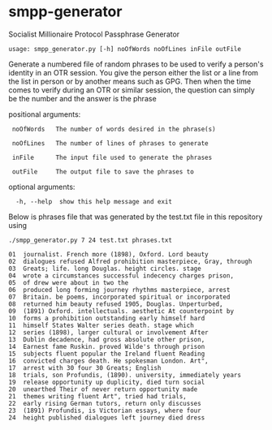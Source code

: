smpp-generator
==============

Socialist Millionaire Protocol Passphrase Generator


`usage: smpp_generator.py [-h] noOfWords noOfLines inFile outFile`


Generate a numbered file of random phrases to be used to verify a person's
identity in an OTR session. You give the person either the list or a line from
the list in person or by another means such as GPG. Then when the time comes
to verify during an OTR or similar session, the question can simply be the
number and the answer is the phrase


positional arguments:

` noOfWords   The number of words desired in the phrase(s)`

` noOfLines   The number of lines of phrases to generate`

` inFile      The input file used to generate the phrases`

` outFile     The output file to save the phrases to`


optional arguments:

`  -h, --help  show this help message and exit`



Below is phrases file that was generated by the test.txt file in this
repository using

`./smpp_generator.py 7 24 test.txt phrases.txt`



	01  journalist. French more (1898), Oxford. Lord beauty
	02  dialogues refused Alfred prohibition masterpiece, Gray, through
	03  Greats; life. long Douglas. height circles. stage
	04  wrote a circumstances successful indecency charges prison,
	05  of drew were about in two the
	06  produced long forming journey rhythms masterpiece, arrest
	07  Britain. be poems, incorporated spiritual or incorporated
	08  returned him beauty refused 1905, Douglas. Unperturbed,
	09  (1891) Oxford. intellectuals. aesthetic At counterpoint by
	10  forms a prohibition outstanding early himself hard
	11  himself States Walter series death. stage which
	12  series (1898), larger cultural or involvement After
	13  Dublin decadence, had gross absolute other prison,
	14  Earnest fame Ruskin. proved Wilde's through prison
	15  subjects fluent popular the Ireland fluent Reading
	16  convicted charges death. He spokesman London. Art",
	17  arrest with 30 four 30 Greats; English
	18  trials, son Profundis, (1890). university, immediately years
	19  release opportunity up duplicity, died turn social
	20  unearthed Their of never return opportunity made
	21  themes writing fluent Art", tried had trials,
	22  early rising German tutors, return only discusses
	23  (1891) Profundis, is Victorian essays, where four
	24  height published dialogues left journey died dress



